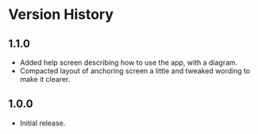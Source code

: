 # Version History

## 1.1.0

* Added help screen describing how to use the app, with a diagram.
* Compacted layout of anchoring screen a little and tweaked wording to make it clearer.

## 1.0.0

* Initial release.